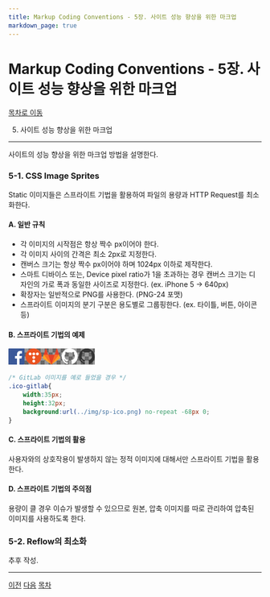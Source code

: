 ```yaml
---
title: Markup Coding Conventions - 5장. 사이트 성능 향상을 위한 마크업
markdown_page: true
---
```


Markup Coding Conventions - 5장. 사이트 성능 향상을 위한 마크업
===

<a href="./#article">목차로 이동</a>

5. 사이트 성능 향상을 위한 마크업
---

사이트의 성능 향상을 위한 마크업 방법을 설명한다.

### 5-1. CSS Image Sprites

Static 이미지들은 스프라이트 기법을 활용하여 파일의 용량과 HTTP Request를 최소화한다.

#### A. 일반 규칙

- 각 이미지의 시작점은 항상 짝수 px이어야 한다.
- 각 이미지 사이의 간격은 최소 2px로 지정한다.
- 캔버스 크기는 항상 짝수 px이어야 하며 1024px 이하로 제작한다.
- 스마트 디바이스 또는, Device pixel ratio가 1을 초과하는 경우 캔버스 크기는 디자인의 가로 폭과 동일한 사이즈로 지정한다. (ex. iPhone 5 → 640px)
- 확장자는 일반적으로 PNG를 사용한다. (PNG-24 포맷)
- 스프라이트 이미지의 분기 구분은 용도별로 그룹핑한다. (ex. 타이틀, 버튼, 아이콘 등)

#### B. 스프라이트 기법의 예제

<img src="./img/007-chapter5-1-B.jpg" alt="예제 이미지">

```css
/* GitLab 이미지를 예로 들었을 경우 */
.ico-gitlab{
	width:35px;
	height:32px;
	background:url(../img/sp-ico.png) no-repeat -68px 0;
}
```

#### C. 스프라이트 기법의 활용

사용자와의 상호작용이 발생하지 않는 정적 이미지에 대해서만 스프라이트 기법을 활용한다.

#### D. 스프라이트 기법의 주의점

용량이 클 경우 이슈가 발생할 수 있으므로 원본, 압축 이미지를 따로 관리하여 압축된 이미지를 사용하도록 한다.

### 5-2. Reflow의 최소화

추후 작성.

---

<a href="./chapter4.html#article">이전</a> <a href="./appendix.html#article">다음</a> <a href="./#article">목차</a>
